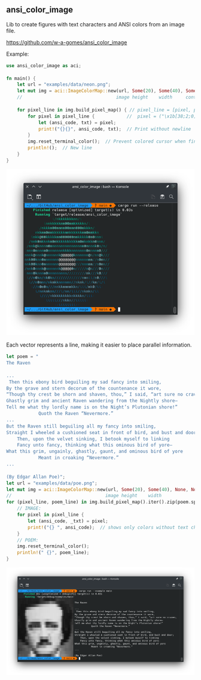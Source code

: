 ## ansi_color_image

Lib to create figures with text characters and ANSI colors from an image file.

https://github.com/w-a-gomes/ansi_color_image

Example:

```rust
use ansi_color_image as aci;

fn main() {
    let url = "examples/data/neon.png";
    let mut img = aci::ImageColorMap::new(url, Some(20), Some(40), Some(20.0), Some(-15), false);
    //                                   image height    width     contrast    brightness bg_color

    for pixel_line in img.build_pixel_map() { // pixel_line = [pixel, pixel, pixel]
        for pixel in pixel_line {            //  pixel = ("\x1b[38;2;0;0;0m", "*")
            let (ansi_code, txt) = pixel;
            print!("{}{}", ansi_code, txt);  // Print without newline
        }
        img.reset_terminal_color();  // Prevent colored cursor when finished
        println!();  // New line
    }
}
```
![Image](data/screenshot_01.png "screenshot")

Each vector represents a line, making it easier to place parallel information.

```rust
let poem = "
The Raven

...
 Then this ebony bird beguiling my sad fancy into smiling,
By the grave and stern decorum of the countenance it wore,
“Though thy crest be shorn and shaven, thou,” I said, “art sure no craven,
Ghastly grim and ancient Raven wandering from the Nightly shore—
Tell me what thy lordly name is on the Night’s Plutonian shore!”
            Quoth the Raven “Nevermore.”
...
But the Raven still beguiling all my fancy into smiling,
Straight I wheeled a cushioned seat in front of bird, and bust and door;
    Then, upon the velvet sinking, I betook myself to linking
    Fancy unto fancy, thinking what this ominous bird of yore—
What this grim, ungainly, ghastly, gaunt, and ominous bird of yore
            Meant in croaking “Nevermore.”
...

(By Edgar Allan Poe)";
let url = "examples/data/poe.png";
let mut img = aci::ImageColorMap::new(url, Some(20), Some(40), None, None, true);
//                                   image height    width                 bg_color
for (pixel_line, poem_line) in img.build_pixel_map().iter().zip(poem.split("\n")) {
    // IMAGE:
    for pixel in pixel_line {
        let (ansi_code, _txt) = pixel;
        print!("{} ", ansi_code);  // shows only colors without text character
    }
    // POEM:
    img.reset_terminal_color();
    println!(" {}", poem_line);
}
```
![Image](data/screenshot_02.png "screenshot")
